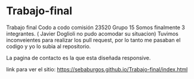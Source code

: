 # Trabajo-final
Trabajo final Codo a codo comisión 23520 Grupo 15
Somos finalmente 3 integrantes. ( Javier Doglioli no pudo acomodar su situacion)
Tuvimos inconveientes para realizar los pull request, por lo tanto me pasaban el codigo y yo lo subia al repositorio.

La pagina de contacto es la que esta diseñada responsive.

link para ver el sitio: https://sebaburgos.github.io/Trabajo-final/index.html
